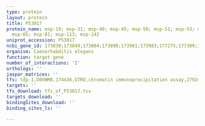 ```yaml
---
type: protein
layout: protein
title: P53017
protein_name: msp-19; msp-31; msp-40; msp-45; msp-50; msp-51; msp-53; msp-59; msp-64;
  msp-65; msp-81; msp-113; msp-142
uniprot_accession: P53017
ncbi_gene_id: 173830;173849;173884;173890;173981;173983;177275;177309;177311;191292;259801
organism: Caenorhabditis elegans
function: target gene
number_of_interactions: '1'
orthologs: ''
jaspar_matrices: ''
tfs: tdp-1,D0VWM8,174436,GTRD,chromatin immunoprecipitation assay,27924024%5Buid%5D,No
targets: ''
tfs_download: tfs_of_P53017.tsv
targets_download: ''
bindingSites_download: ''
binding_sites_ls: ''

---
```

